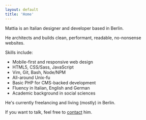 ```yaml
---
layout: default
title: 'Home'
---
```


<p class="h2">
Mattia is an Italian designer and developer based in Berlin.
</p>

He architects and builds clean, performant, readable, no-nonsense websites.

Skills include:

- Mobile-first and responsive web design
- HTML5, CSS/Sass, JavaScript
- Vim, Git, Bash, Node/NPM
- All-around Unix-fu
- Basic PHP for CMS-backed development
- Fluency in Italian, English and German
- Academic background in social sciences

He's currently freelancing and living (mostly) in Berlin.

If you want to talk, feel free to [contact](contact "Contact page") him.
